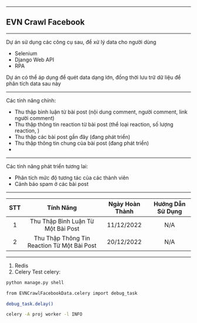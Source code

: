 ----
## EVN Crawl Facebook
_____________
Dự án sử dụng các công cụ sau, để xử lý data cho người dùng
* Selenium
* Django Web API
* RPA

Dự án có thể áp dụng để quét data dạng lớn, đồng thời lưu trữ dữ liệu để phân tích data sau này

---------

Các tính năng chính:
 * Thu thập bình luận từ bài post (nội dung comment, người comment, link người comment)
 * Thu thập thông tin reaction từ bài post (thể loại reaction, số lượng reaction, )
 * Thu thập các bài post gần đây (đang phát triển)
 * Thu thập thông tin chung của bài post (đang phát triển)
 * 
---
Các tính năng phát triển tương lai:

* Phân tích mức độ tương tác của các thành viên
* Cảnh báo spam ở các bài post


___

| STT |                  Tính Năng                  | Ngày Hoàn Thành | Hướng Dẫn Sử Dụng |
|:---:|:-------------------------------------------:|:---------------:|:-----------------:|
|  1  |     Thu Thập Bình Luận Từ Một Bài Post      |   11/12/2022    |        N/A        |
|  2  | Thu Thập Thông Tin Reaction Từ Một Bài Post |   20/12/2022    |        N/A        |

---

1. Redis
2. Celery
Test celery: 
```bash
python manage.py shell
```
```bash
from EVNCrawlFacebookData.celery import debug_task
```
```bash
debug_task.delay()
```
```bash
celery -A proj worker -l INFO
```
